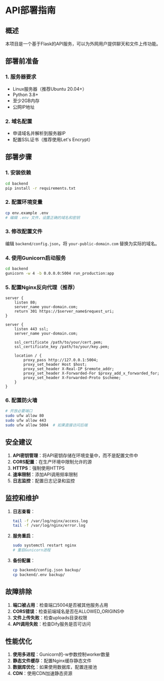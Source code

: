 # API部署指南

## 概述
本项目是一个基于Flask的API服务，可以为外网用户提供聊天和文件上传功能。

## 部署前准备

### 1. 服务器要求
- Linux服务器（推荐Ubuntu 20.04+）
- Python 3.8+
- 至少2GB内存
- 公网IP地址

### 2. 域名配置
- 申请域名并解析到服务器IP
- 配置SSL证书（推荐使用Let's Encrypt）

## 部署步骤

### 1. 安装依赖
```bash
cd backend
pip install -r requirements.txt
```

### 2. 配置环境变量
```bash
cp env.example .env
# 编辑 .env 文件，设置正确的域名和密钥
```

### 3. 修改配置文件
编辑 `backend/config.json`，将 `your-public-domain.com` 替换为实际的域名。

### 4. 使用Gunicorn启动服务
```bash
cd backend
gunicorn -w 4 -b 0.0.0.0:5004 run_production:app
```

### 5. 配置Nginx反向代理（推荐）
```nginx
server {
    listen 80;
    server_name your-domain.com;
    return 301 https://$server_name$request_uri;
}

server {
    listen 443 ssl;
    server_name your-domain.com;
    
    ssl_certificate /path/to/your/cert.pem;
    ssl_certificate_key /path/to/your/key.pem;
    
    location / {
        proxy_pass http://127.0.0.1:5004;
        proxy_set_header Host $host;
        proxy_set_header X-Real-IP $remote_addr;
        proxy_set_header X-Forwarded-For $proxy_add_x_forwarded_for;
        proxy_set_header X-Forwarded-Proto $scheme;
    }
}
```

### 6. 配置防火墙
```bash
# 开放必要端口
sudo ufw allow 80
sudo ufw allow 443
sudo ufw allow 5004  # 如果直接访问后端
```

## 安全建议

1. **API密钥管理**：将API密钥存储在环境变量中，而不是配置文件中
2. **CORS配置**：在生产环境中限制允许的源
3. **HTTPS**：强制使用HTTPS
4. **速率限制**：添加API调用频率限制
5. **日志监控**：配置日志记录和监控

## 监控和维护

1. **日志查看**：
   ```bash
   tail -f /var/log/nginx/access.log
   tail -f /var/log/nginx/error.log
   ```

2. **服务重启**：
   ```bash
   sudo systemctl restart nginx
   # 重启Gunicorn进程
   ```

3. **备份配置**：
   ```bash
   cp backend/config.json backup/
   cp backend/.env backup/
   ```

## 故障排除

1. **端口被占用**：检查端口5004是否被其他服务占用
2. **CORS错误**：检查前端域名是否在ALLOWED_ORIGINS中
3. **文件上传失败**：检查uploads目录权限
4. **API调用失败**：检查Dify服务是否可访问

## 性能优化

1. **使用多进程**：Gunicorn的-w参数控制worker数量
2. **静态文件缓存**：配置Nginx缓存静态文件
3. **数据库优化**：如果使用数据库，配置连接池
4. **CDN**：使用CDN加速静态资源 